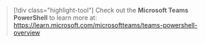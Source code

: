 > [!div class="highlight-tool"] 
> Check out the **Microsoft Teams PowerShell** to learn more at: https://learn.microsoft.com/microsoftteams/teams-powershell-overview